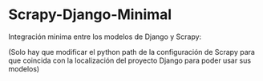 # Scrapy-Django-Minimal

Integración minima entre los modelos de Django y Scrapy:

(Solo hay que modificar el python path de la configuración de Scrapy para que coincida con la localización del proyecto Django para poder usar sus modelos)
